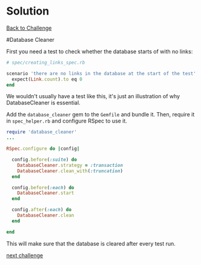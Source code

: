 # Solution

[Back to Challenge](../12_configure_database_cleaner.md)

#Database Cleaner

First you need a test to check whether the database starts of with no links:

```ruby
# spec/creating_links_spec.rb

scenario 'there are no links in the database at the start of the test' do
  expect(Link.count).to eq 0
end
```

We wouldn't usually have a test like this, it's just an illustration of why DatabaseCleaner is essential.

Add the ```database_cleaner``` gem to the ```Gemfile``` and bundle it. Then, require it in ```spec_helper.rb``` and configure RSpec to use it.

```ruby
require 'database_cleaner'
...

RSpec.configure do |config|

  config.before(:suite) do
    DatabaseCleaner.strategy = :transaction
    DatabaseCleaner.clean_with(:truncation)
  end

  config.before(:each) do
    DatabaseCleaner.start
  end

  config.after(:each) do
    DatabaseCleaner.clean
  end

end
```

This will make sure that the database is cleared after every test run.

[next challenge](../13_configuring_the_rack_env.md)

